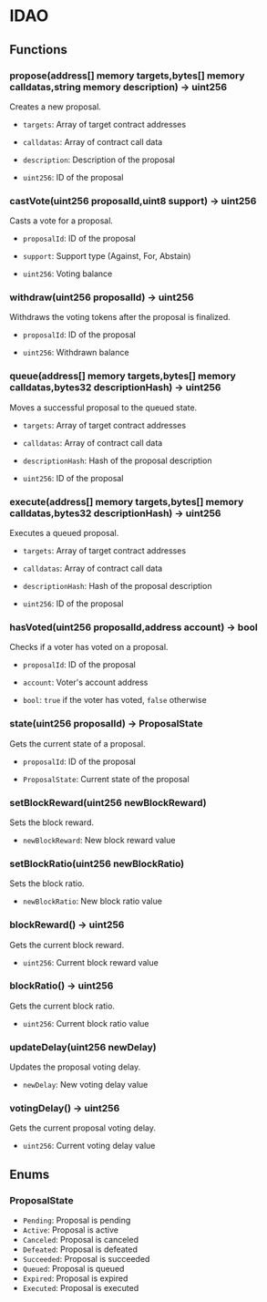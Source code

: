 # IDAO

## Functions

### propose(address\[\] memory targets,bytes\[\] memory calldatas,string memory description) -> uint256

Creates a new proposal.

- `targets`: Array of target contract addresses
- `calldatas`: Array of contract call data
- `description`: Description of the proposal

- `uint256`: ID of the proposal

### castVote(uint256 proposalId,uint8 support) -> uint256

Casts a vote for a proposal.

- `proposalId`: ID of the proposal
- `support`: Support type (Against, For, Abstain)

- `uint256`: Voting balance

### withdraw(uint256 proposalId) -> uint256

Withdraws the voting tokens after the proposal is finalized.

- `proposalId`: ID of the proposal

- `uint256`: Withdrawn balance

### queue(address\[\] memory targets,bytes\[\] memory calldatas,bytes32 descriptionHash) -> uint256

Moves a successful proposal to the queued state.

- `targets`: Array of target contract addresses
- `calldatas`: Array of contract call data
- `descriptionHash`: Hash of the proposal description

- `uint256`: ID of the proposal

### execute(address\[\] memory targets,bytes\[\] memory calldatas,bytes32 descriptionHash) -> uint256

Executes a queued proposal.

- `targets`: Array of target contract addresses
- `calldatas`: Array of contract call data
- `descriptionHash`: Hash of the proposal description

- `uint256`: ID of the proposal

### hasVoted(uint256 proposalId,address account) -> bool

Checks if a voter has voted on a proposal.

- `proposalId`: ID of the proposal
- `account`: Voter's account address

- `bool`: `true` if the voter has voted, `false` otherwise

### state(uint256 proposalId) -> ProposalState

Gets the current state of a proposal.

- `proposalId`: ID of the proposal

- `ProposalState`: Current state of the proposal

### setBlockReward(uint256 newBlockReward)

Sets the block reward.

- `newBlockReward`: New block reward value

### setBlockRatio(uint256 newBlockRatio)

Sets the block ratio.

- `newBlockRatio`: New block ratio value

### blockReward() -> uint256

Gets the current block reward.

- `uint256`: Current block reward value

### blockRatio() -> uint256

Gets the current block ratio.

- `uint256`: Current block ratio value

### updateDelay(uint256 newDelay)

Updates the proposal voting delay.

- `newDelay`: New voting delay value

### votingDelay() -> uint256

Gets the current proposal voting delay.

- `uint256`: Current voting delay value

## Enums

### ProposalState

- `Pending`: Proposal is pending
- `Active`: Proposal is active
- `Canceled`: Proposal is canceled
- `Defeated`: Proposal is defeated
- `Succeeded`: Proposal is succeeded
- `Queued`: Proposal is queued
- `Expired`: Proposal is expired
- `Executed`: Proposal is executed